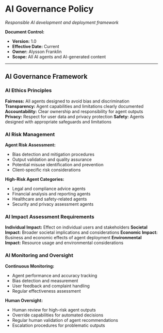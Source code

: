 # AI Governance Policy
*Responsible AI development and deployment framework*

**Document Control:**
- **Version:** 1.0
- **Effective Date:** Current
- **Owner:** Alysson Franklin
- **Scope:** All AI agents and AI-generated content

---

## AI Governance Framework

### AI Ethics Principles
**Fairness:** All agents designed to avoid bias and discrimination
**Transparency:** Agent capabilities and limitations clearly documented
**Accountability:** Clear ownership and responsibility for agent outputs
**Privacy:** Respect for user data and privacy protection
**Safety:** Agents designed with appropriate safeguards and limitations

### AI Risk Management
**Agent Risk Assessment:**
- Bias detection and mitigation procedures
- Output validation and quality assurance
- Potential misuse identification and prevention
- Client-specific risk considerations

**High-Risk Agent Categories:**
- Legal and compliance advice agents
- Financial analysis and reporting agents
- Healthcare and safety-related agents
- Security and privacy assessment agents

### AI Impact Assessment Requirements
**Individual Impact:** Effect on individual users and stakeholders
**Societal Impact:** Broader societal implications and considerations
**Economic Impact:** Business and economic effects of agent deployment
**Environmental Impact:** Resource usage and environmental considerations

### AI Monitoring and Oversight
**Continuous Monitoring:**
- Agent performance and accuracy tracking
- Bias detection and measurement
- User feedback and complaint handling
- Regular effectiveness assessment

**Human Oversight:**
- Human review for high-risk agent outputs
- Override capabilities for automated decisions
- Regular human validation of agent recommendations
- Escalation procedures for problematic outputs
